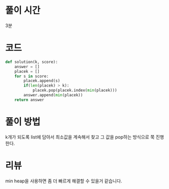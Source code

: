 # 풀이 시간
3분
# 코드
```python
def solution(k, score):
    answer = []
    placek = []
    for s in score:
        placek.append(s)
        if(len(placek) > k):
            placek.pop(placek.index(min(placek)))
        answer.append(min(placek))       
    return answer
```
# 풀이 방법
k개가 되도록 list에 담아서 최소값을 계속해서 찾고 그 값을 pop하는 방식으로 쭉 진행한다.

# 리뷰
min heap을 사용하면 좀 더 빠르게 해결할 수 있을거 같습니다.
